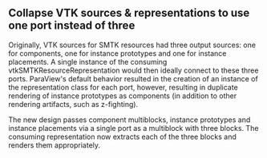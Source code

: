 ## Collapse VTK sources & representations to use one port instead of three

Originally, VTK sources for SMTK resources had three output sources:
one for components, one for instance prototypes and one for instance
placements. A single instance of the consuming
vtkSMTKResourceRepresentation would then ideally connect to these
three ports. ParaView's default behavior resulted in the creation of
an instance of the representation class for each port, however,
resulting in duplicate rendering of instance prototypes as components
(in addition to other rendering artifacts, such as z-fighting).

The new design passes component multiblocks, instance prototypes and
instance placements via a single port as a multiblock with three
blocks. The consuming representation now extracts each of the three
blocks and renders them appropriately.

